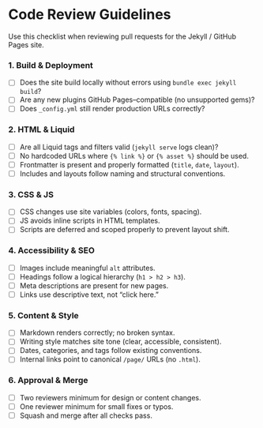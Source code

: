 # Code Review Guidelines

Use this checklist when reviewing pull requests for the Jekyll / GitHub Pages site.

### 1. Build & Deployment
- [ ] Does the site build locally without errors using `bundle exec jekyll build`?
- [ ] Are any new plugins GitHub Pages–compatible (no unsupported gems)?
- [ ] Does `_config.yml` still render production URLs correctly?

### 2. HTML & Liquid
- [ ] Are all Liquid tags and filters valid (`jekyll serve` logs clean)?
- [ ] No hardcoded URLs where `{% link %}` or `{% asset %}` should be used.
- [ ] Frontmatter is present and properly formatted (`title`, `date`, `layout`).
- [ ] Includes and layouts follow naming and structural conventions.

### 3. CSS & JS
- [ ] CSS changes use site variables (colors, fonts, spacing).
- [ ] JS avoids inline scripts in HTML templates.
- [ ] Scripts are deferred and scoped properly to prevent layout shift.

### 4. Accessibility & SEO
- [ ] Images include meaningful `alt` attributes.
- [ ] Headings follow a logical hierarchy (`h1 > h2 > h3`).
- [ ] Meta descriptions are present for new pages.
- [ ] Links use descriptive text, not “click here.”

### 5. Content & Style
- [ ] Markdown renders correctly; no broken syntax.
- [ ] Writing style matches site tone (clear, accessible, consistent).
- [ ] Dates, categories, and tags follow existing conventions.
- [ ] Internal links point to canonical `/page/` URLs (no `.html`).

### 6. Approval & Merge
- [ ] Two reviewers minimum for design or content changes.
- [ ] One reviewer minimum for small fixes or typos.
- [ ] Squash and merge after all checks pass.
